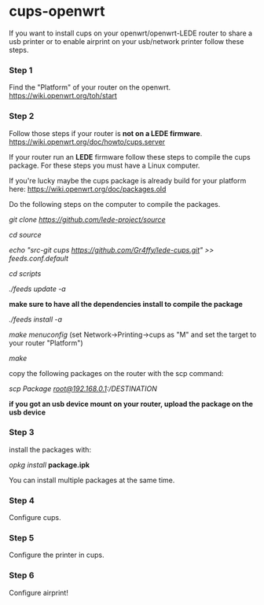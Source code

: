 # cups-openwrt
If you want to install cups on your openwrt/openwrt-LEDE router to share a usb printer or to enable airprint on your usb/network printer follow these steps.

### Step 1
Find the "Platform" of your router on the openwrt. https://wiki.openwrt.org/toh/start

### Step 2
Follow those steps if your router is **not on a LEDE firmware**. https://wiki.openwrt.org/doc/howto/cups.server

If your router run an **LEDE** firmware follow these steps to compile the cups package. For these steps you must have a Linux computer. 

If you're lucky maybe the cups package is already build for your platform here: https://wiki.openwrt.org/doc/packages.old

Do the following steps on the computer to compile the packages.

*git clone https://github.com/lede-project/source*

*cd source*

*echo "src-git cups https://github.com/Gr4ffy/lede-cups.git" >> feeds.conf.default*

*cd scripts*

*./feeds update -a*

**make sure to have all the dependencies install to compile the package**

*./feeds install -a*

*make menuconfig* (set Network->Printing->cups as "M" and set the target to your router "Platform")

*make*

copy the following packages on the router with the scp command: 


*scp Package root@192.168.0.1:/DESTINATION*

**if you got an usb device mount on your router, upload the package on the usb device**

### Step 3
install the packages with:

*opkg install* **package.ipk**

You can install multiple packages at the same time.

### Step 4
Configure cups.

### Step 5
Configure the printer in cups.

### Step 6
Configure airprint!

